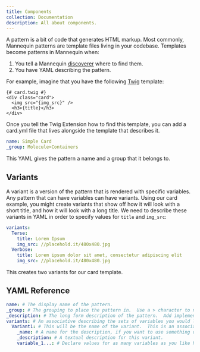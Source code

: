 ```yaml
---
title: Components
collection: Documentation
description: All about components.
---
```

A pattern is a bit of code that generates HTML markup.  Most commonly, Mannequin patterns are template files living in your codebase.  Templates become patterns in Mannequin when:

1.  You tell a Mannequin [discoverer](extension.md#Discoverer) where to find them.
2.  You have YAML describing the pattern.

For example, imagine that you have the following [Twig](https://twig.sensiolabs.org) template:
```twig
{# card.twig #}
<div class="card">
  <img src="{img_src}" />
  <h3>{title}</h3>
</div>
```

Once you tell the Twig Extension how to find this template, you can add a card.yml file that lives alongside the template that describes it.
```yaml
name: Simple Card
_group: Molecule>Containers
```

This YAML gives the pattern a name and a group that it belongs to.

Variants
--------
A variant is a version of the pattern that is rendered with specific variables. Any pattern that can have variables can have variants.  Using our card example, you might create variants that show off how it will look with a short title, and how it will look with a long title.  We need to describe these variants in YAML in order to specify values for `title` and `img_src`:

```yaml
variants:
  Terse:
    title: Lorem Ipsum
    img_src: //placehold.it/480x480.jpg
  Verbose:
    title: Lorem ipsum dolor sit amet, consectetur adipiscing elit
    img_src: //placehold.it/480x480.jpg
```
This creates two variants for our card template.

YAML Reference
--------------
```yaml
name: # The display name of the pattern.
_group: # The grouping to place the pattern in.  Use a > character to nest the group.
_description: # The long form description of the pattern.  Add implementation instructions, or anything else you need here.
variants: # An associative describing the sets of variables you would like to use.
  Variant1: # This will be the name of the variant.  This is an associative array describing the VALUES for the variables.
    _name: # A name for the description, if you want to use something other than the key you used above.
    _description: # A textual description for this variant.
    variable_1...: # Declare values for as many variables as you like here.

```



